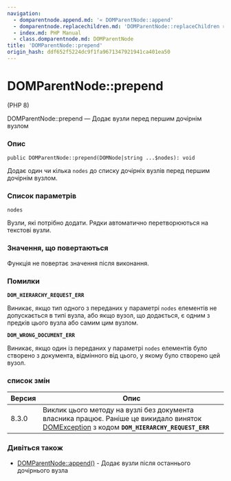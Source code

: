 ```yaml
---
navigation:
  - domparentnode.append.md: '« DOMParentNode::append'
  - domparentnode.replacechildren.md: 'DOMParentNode::replaceChildren »'
  - index.md: PHP Manual
  - class.domparentnode.md: DOMParentNode
title: 'DOMParentNode::prepend'
origin_hash: ddf652f5224dc9f1fa9671347921941ca401ea50
---
```

# DOMParentNode::prepend

(PHP 8)

DOMParentNode::prepend — Додає вузли перед першим дочірнім вузлом

### Опис

```methodsynopsis
public DOMParentNode::prepend(DOMNode|string ...$nodes): void
```

Додає один чи кілька `nodes` до списку дочірніх вузлів перед першим дочірнім вузлом.

### Список параметрів

`nodes`

Вузли, які потрібно додати. Рядки автоматично перетворюються на текстові вузли.

### Значення, що повертаються

Функція не повертає значення після виконання.

### Помилки

**`DOM_HIERARCHY_REQUEST_ERR`**

Виникає, якщо тип одного з переданих у параметрі `nodes` елементів не допускається в типі вузла, або якщо вузол, що додається, є одним з предків цього вузла або самим цим вузлом.

**`DOM_WRONG_DOCUMENT_ERR`**

Виникає, якщо один із переданих у параметрі `nodes` елементів було створено з документа, відмінного від цього, у якому було створено цей вузол.

### список змін

| Версия | Опис |
| --- | --- |
| 8.3.0 | Виклик цього методу на вузлі без документа власника працює. Раніше це викидало виняток [DOMException](class.domexception.md) з кодом **`DOM_HIERARCHY_REQUEST_ERR`** |

### Дивіться також

-   [DOMParentNode::append()](domparentnode.append.md) \- Додає вузли після останнього дочірнього вузла
